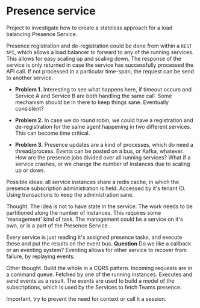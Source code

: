 # Presence service

Project to investigate how to create a stateless approach for a load balancing Presence Service.

Presence registration and de-registration could be done from within a `REST API`, which allows a load balancer to forward to any of the running services. This allows for easy scaling up and scaling down. The response of the service is only returned in case the service has successfully processed the API call. If not processed in a particular time-span, the request can be send to another service. 

- **Problem 1.** Interesting to see what happens here, if timeout occurs and Service A and Service B are both handling the same call. Some mechanism should be in there to keep things sane. Eventually consistent?
- **Problem 2.** In case we do round robin, we could have a registration and de-registration for the same agent happening in two different services. This can become time critical.

- **Problem 3.** Presence updates are a kind of processes, which do need a thread/process. Events can be posted on a bus, or Kafka, whatever. How are the presence jobs divided over all running services? What if a service crashes, or we change the number of instances due to scaling up or down.

Possible ideas: all service instances share a redis cache, in which the presence subscription administration is held. Accessed by it's tenant ID. Using transactions to keep the administration sane.

Thought. The idea is not to have state in the service. The work needs to be partitioned along the number of instances. This requires some 'management' kind of task. The management could be a service on it's own, or is a part of the Presence Service.

Every service is just reading it's assigned presence tasks, and execute these and put the results on the event bus. 
**Question** Do we like a callback or an eventing system? Eventing allows for other service to recover from failure, by replaying events.

Other thought. Build the whole in a CQRS pattern. Incoming requests are in a command queue. Fetched by one of the running instances. Executes and send events as a result. The events are used to build a model of the subscriptions, which is used by the Services to fetch Teams presence.

Important, try to prevent the need for context or call it a session.